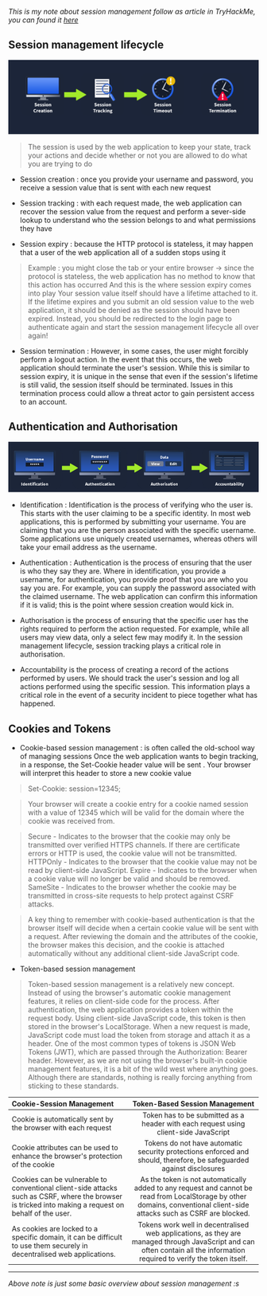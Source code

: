 _This is my note about session management follow as article in TryHackMe, you can found it [here](https://tryhackme.com/room/sessionmanagement)_
## Session management lifecycle

![session_lifecycle](../src/uploads/session_management/pic1.png)

> The session is used by the web application to keep your state, track your actions and decide whether or not you are allowed to do what you are trying to do 

+ Session creation : once you provide your username and password, you receive a session value that is sent with each new request

+ Session tracking : with each request made, the web application can recover the session value from the request and perform a sever-side lookup to understand who the session belongs to and what permissions they have

+ Session expiry : because the HTTP protocol is stateless, it may happen that a user of the web application all of a sudden stops using it

> Example : you might close the tab or your entire browser → since the protocol is stateless, the web application has no method to know that this action has occurred
And this is the where session expiry comes into play Your session value itself should have a lifetime attached to it. If the lifetime expires and you submit an old session value to the web application, it should be denied as the session should have been expired. Instead, you should be redirected to the login page to authenticate again and start the session management lifecycle all over again!

+ Session termination : However, in some cases, the user might forcibly perform a logout action. In the event that this occurs, the web application should terminate the user's session. While this is similar to session expiry, it is unique in the sense that even if the session's lifetime is still valid, the session itself should be terminated. Issues in this termination process could allow a threat actor to gain persistent access to an account.

## Authentication and Authorisation
![authen_author](../src/uploads/session_management/pic2.png)

+ Identification : Identification is the process of verifying who the user is. This starts with the user claiming to be a specific identity. In most web applications, this is performed by submitting your username. You are claiming that you are the person associated with the specific username. Some applications use uniquely created usernames, whereas others will take your email address as the username.

+ Authentication : Authentication is the process of ensuring that the user is who they say they are. Where in identification, you provide a username, for authentication, you provide proof that you are who you say you are. For example, you can supply the password associated with the claimed username. The web application can confirm this information if it is valid; this is the point where session creation would kick in.

+ Authorisation is the process of ensuring that the specific user has the rights required to perform the action requested. For example, while all users may view data, only a select few may modify it. In the session management lifecycle, session tracking plays a critical role in authorisation.

+ Accountability is the process of creating a record of the actions performed by users. We should track the user's session and log all actions performed using the specific session. This information plays a critical role in the event of a security incident to piece together what has happened.

## Cookies and Tokens

+ Cookie-based session management : is often called the old-school  way of managing sessions
Once the web application wants to begin tracking, in a response, the Set-Cookie header value will be sent . Your browser will interpret this header to store a new cookie value

> Set-Cookie: session=12345;

> Your browser will create a cookie entry for a cookie named session with a value of 12345 which will be valid for the domain where the cookie was received from.

> Secure - Indicates to the browser that the cookie may only be transmitted over verified HTTPS channels. If there are certificate errors or HTTP is used, the cookie value will not be transmitted.
HTTPOnly - Indicates to the browser that the cookie value may not be read by client-side JavaScript.
Expire - Indicates to the browser when a cookie value will no longer be valid and should be removed.
SameSite - Indicates to the browser whether the cookie may be transmitted in cross-site requests to help protect against CSRF attacks.

> A key thing to remember with cookie-based authentication is that the browser itself will decide when a certain cookie value will be sent with a request. After reviewing the domain and the attributes of the cookie, the browser makes this decision, and the cookie is attached automatically without any additional client-side JavaScript code.

+ Token-based session management
> Token-based session management is a relatively new concept. Instead of using the browser's automatic cookie management features, it relies on client-side code for the process. After authentication, the web application provides a token within the request body. Using client-side JavaScript code, this token is then stored in the browser's LocalStorage. 
> When a new request is made, JavaScript code must load the token from storage and attach it as a header. One of the most common types of tokens is JSON Web Tokens (JWT), which are passed through the Authorization: Bearer header. However, as we are not using the browser's built-in cookie management features, it is a bit of the wild west where anything goes. Although there are standards, nothing is really forcing anything from sticking to these standards.

| Cookie-Session Management | Token-Based Session Management |
|:-----|:------:|
| Cookie is automatically sent by the browser with each request    |   Token has to be submitted as a header with each request using client-side JavaScript    |
| Cookie attributes can be used to enhance the browser's protection of the cookie    |  Tokens do not have automatic security protections enforced and should, therefore, be safeguarded against disclosures     |
| Cookies can be vulnerable to conventional client-side attacks such as CSRF, where the browser is tricked into making a request on behalf of the user.    |   As the token is not automatically added to any request and cannot be read from LocalStorage by other domains, conventional client-side attacks such as CSRF are blocked. |
| As cookies are locked to a specific domain, it can be difficult to use them securely in decentralised web applications.    |  Tokens work well in decentralised web applications, as they are managed through JavaScript and can often contain all the information required to verify the token itself.     |

---
_Above note is just some basic overview about session management :s_
